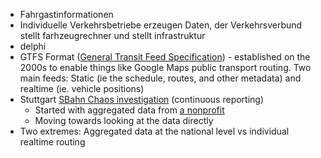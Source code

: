 - Fahrgastinformationen
- Individuelle Verkehrsbetriebe erzeugen Daten, der Verkehrsverbund stellt farhzeugrechner und stellt infrastruktur
- delphi
- GTFS Format ([General Transit Feed Specification](https://gtfs.org/documentation/overview/)) - established on the 2000s to enable things like Google Maps public transport routing. Two main feeds: Static (ie the schedule, routes, and other metadata) and realtime (ie. vehicle positions)
- Stuttgart [SBahn Chaos investigation](https://www.stuttgarter-zeitung.de/inhalt.s-bahn-chaos-in-stuttgart-daten-zeigen-wie-stark-die-zuege-wirklich-verspaetet-sind.c575e5de-b78b-4418-933c-bd2334f11168.html) (continuous reporting)
	- Started with aggregated data from [a nonprofit](https://s-bahn-chaos.de/)
	- Moving towards looking at the data directly
- Two extremes: Aggregated data at the national level vs individual realtime routing

